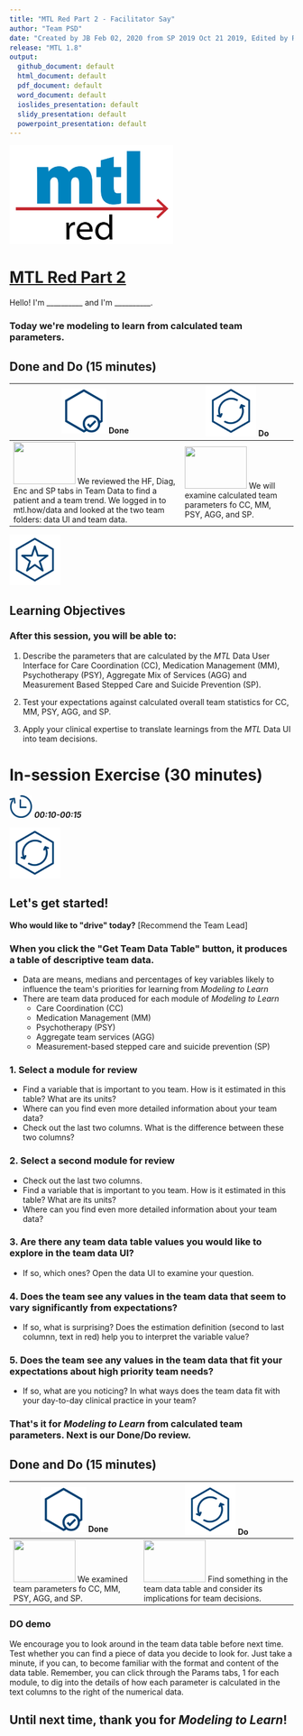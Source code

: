 ```yaml
---
title: "MTL Red Part 2 - Facilitator Say"
author: "Team PSD"
date: "Created by JB Feb 02, 2020 from SP 2019 Oct 21 2019, Edited by Rita 24 January 2020"
release: "MTL 1.8"
output: 
  github_document: default
  html_document: default
  pdf_document: default
  word_document: default
  ioslides_presentation: default
  slidy_presentation: default
  powerpoint_presentation: default
---
```


<img src = "https://github.com/lzim/teampsd/blob/master/resources/logos/mtl_how_red.png"
     height = "175" width = "290">  

# [MTL Red Part 2](https://github.com/lzim/teampsd/blob/master/mtl_facilitate_workgroup/mtl_live_guide/mtl_live_session02_see.Rmd "MTL Live Session 02")

Hello! I'm __________ and I'm __________.
### Today we're modeling to learn from calculated team parameters.

## Done and Do (15 minutes)
<!-- Do/Done Tables -->
| [<img src = "https://github.com/lzim/teampsd/blob/master/resources/icons/done.png" height = "80" width = "80">](https://github.com/lzim/mtl/blob/master/session03/s03_learner/mtl_session03_see.md) **Done** | [<img src = "https://github.com/lzim/teampsd/blob/master/resources/icons/do.png" height = "90" width = "90">](https://github.com/lzim/mtl/blob/master/session03/s03_learner/mtl_session03_see.md) **Do** |
| --- | --- | 
| [<img src = "https://raw.githubusercontent.com/lzim/teampsd/master/resources/logos/mtl_how_data_sm.png" height = "75" width = "110">](http://mtl.how/data) We reviewed the HF, Diag, Enc and SP tabs in Team Data to find a patient and a team trend. We logged in to mtl.how/data and looked at the two team folders: data UI and team data.| [<img src = "https://raw.githubusercontent.com/lzim/teampsd/master/resources/logos/mtl_how_sim.png" height = "75" width = "110">](http://mtl.how/sim) We will examine calculated team parameters fo CC, MM, PSY, AGG, and SP.|

<!-- Learning Objectives Icon --> 
[<img src = "https://github.com/lzim/teampsd/blob/master/resources/icons/learning_objectives.png" height = "90" width = "90" style ="display: inline-block"/>](https://github.com/lzim/mtl/blob/master/session03/s03_learner/mtl_session03_see.md)

## Learning Objectives
### After this session, you will be able to:

1.	Describe the parameters that are calculated by the *MTL* Data User Interface for Care Coordination (CC), Medication Management (MM), Psychotherapy (PSY), Aggregate Mix of Services (AGG) and Measurement Based Stepped Care and Suicide Prevention (SP).

2.	Test your expectations against calculated overall team statistics for CC, MM, PSY, AGG, and SP.

3.	Apply your clinical expertise to translate learnings from the *MTL* Data UI into team decisions.


# In-session Exercise (30 minutes)

<img src = "https://github.com/lzim/teampsd/blob/master/resources/icons/timestamp.png" height = "40" width = "40" style ="display: inline-block"/> ___00:10-00:15___

<img src = "https://github.com/lzim/teampsd/blob/master/resources/icons/do.png" height = "90" width = "90" style ="display: inline-block"/> 

## Let's get started! 

**Who would like to "drive" today?** [Recommend the Team Lead]


### When you click the "Get Team Data Table" button, it produces a table of descriptive team data.
- Data are means, medians and percentages of key variables likely to influence the team's priorities for learning from *Modeling to Learn*
- There are team data produced for each module of *Modeling to Learn*
  - Care Coordination (CC)
  - Medication Management (MM)
  - Psychotherapy (PSY)
  - Aggregate team services (AGG)
  - Measurement-based stepped care and suicide prevention (SP)

### 1. Select a module for review
- Find a variable that is important to you team. How is it estimated in this table? What are its units?
- Where can you find even more detailed information about your team data?
- Check out the last two columns. What is the difference between these two columns?

### 2. Select a second module for review 
- Check out the last two columns. 
- Find a variable that is important to you team. How is it estimated in this table? What are its units?
- Where can you find even more detailed information about your team data?

### 3. Are there any team data table values you would like to explore in the team data UI?
- If so, which ones? Open the data UI to examine your question.

### 4. Does the team see any values in the team data that seem to vary significantly from expectations?
- If so, what is surprising? Does the estimation definition (second to last columnn, text in red) help you to interpret the variable value?

### 5. Does the team see any values in the team data that fit your expectations about high priority team needs?
- If so, what are you noticing? In what ways does the team data fit with your day-to-day clinical practice in your team?


### That's it for *Modeling to Learn* from calculated team parameters. Next is our Done/Do review. 

## Done and Do (15 minutes)
<!-- Do/Done Tables -->
| [<img src = "https://github.com/lzim/teampsd/blob/master/resources/icons/done.png" height = "80" width = "80">](https://github.com/lzim/mtl/blob/master/session03/s03_learner/mtl_session03_see.md) **Done** | [<img src = "https://github.com/lzim/teampsd/blob/master/resources/icons/do.png" height = "90" width = "90">](https://github.com/lzim/mtl/blob/master/session03/s03_learner/mtl_session03_see.md) **Do** |
| --- | --- | 
| [<img src = "https://raw.githubusercontent.com/lzim/teampsd/master/resources/logos/mtl_how_sim.png" height = "75" width = "110">](http://mtl.how/sim) We examined team parameters fo CC, MM, PSY, AGG, and SP.|  [<img src = "https://raw.githubusercontent.com/lzim/teampsd/master/resources/logos/mtl_how_menu.png" height = "75" width = "110">](http://mtl.how/menu) Find something in the team data table and consider its implications for team decisions.|

### DO demo

We encourage you to look around in the team data table before next time. Test whether you can find a piece of data you decide to look for. Just take a minute, if you can, to become familiar with the format and content of the data table. Remember, you can click through the Params tabs, 1 for each module, to dig into the details of how each parameter is calculated in the text columns to the right of the numerical data. 

## Until next time, thank you for _Modeling to Learn_!
